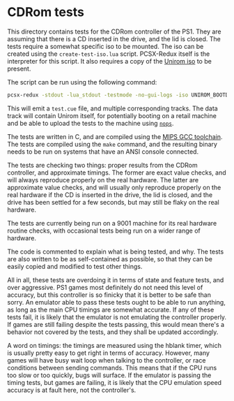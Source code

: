# CDRom tests

This directory contains tests for the CDRom controller of the PS1. They are assuming that there is a CD inserted in the drive, and the lid is closed. The tests require a somewhat specific iso to be mounted. The iso can be created using the `create-test-iso.lua` script. PCSX-Redux itself is the interpreter for this script. It also requires a copy of the [Unirom iso](https://github.com/JonathanDotCel/unirom8_bootdisc_and_firmware_for_ps1/releases/) to be present.

The script can be run using the following command:

```bash
pcsx-redux -stdout -lua_stdout -testmode -no-gui-logs -iso UNIROM_BOOTDISC.bin -exec "dofile 'create-test-iso.lua'"
```

This will emit a `test.cue` file, and multiple corresponding tracks. The data track will contain Unirom itself, for potentially booting on a retail machine and be able to upload the tests to the machine using [`nops`](https://github.com/JonathanDotCel/NOTPSXSerial).

The tests are written in C, and are compiled using the [MIPS GCC toolchain](../../psyqo/GETTING_STARTED.md#the-toolchain). The tests are compiled using the `make` command, and the resulting binary needs to be run on systems that have an ANSI console connected.

The tests are checking two things: proper results from the CDRom controller, and approximate timings. The former are exact value checks, and will always reproduce properly on the real hardware. The latter are approximate value checks, and will usually only reproduce properly on the real hardware if the CD is inserted in the drive, the lid is closed, and the drive has been settled for a few seconds, but may still be flaky on the real hardware.

The tests are currently being run on a 9001 machine for its real hardware routine checks, with occasional tests being run on a wider range of hardware.

The code is commented to explain what is being tested, and why. The tests are also written to be as self-contained as possible, so that they can be easily copied and modified to test other things.

All in all, these tests are overdoing it in terms of state and feature tests, and over aggressive. PS1 games most definitely do not need this level of accuracy, but this controller is so finicky that it is better to be safe than sorry. An emulator able to pass these tests ought to be able to run anything, as long as the main CPU timings are somewhat accurate. If any of these tests fail, it is likely that the emulator is not emulating the controller properly. If games are still failing despite the tests passing, this would mean there's a behavior not covered by the tests, and they shall be updated accordingly.

A word on timings: the timings are measured using the hblank timer, which is usually pretty easy to get right in terms of accuracy. However, many games will have busy wait loop when talking to the controller, or race conditions between sending commands. This means that if the CPU runs too slow or too quickly, bugs will surface. If the emulator is passing the timing tests, but games are failing, it is likely that the CPU emulation speed accuracy is at fault here, not the controller's.
